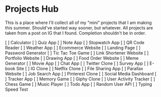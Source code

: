 # Projects Hub

This is a place where I'll collect all of my "mini" projects that I am making this summer. Should've started way sooner, but whatever.
All projects are taken from a post on IG that I found. Completion shouldn't be in order.

[ ] Calculator
[ ] Quiz App
[ ] Note App
[ ] Stopwatch App
[ ] QR Code Reader
[ ] Weather App
[ ] Ecommerce Website
[ ] Landing Page
[ ] Password Generator
[ ] Tic Tac Toe Game
[ ] Link Shortener Website
[ ] Portfolio Website
[ ] Drawing App
[ ] Food Order Website
[ ] Meme Generator
[ ] Movie App
[ ] Chat App
[ ] Twitter Clone
[ ] Survey App
[ ] E-book Site
[ ] IG Clone
[ ] Netflix Clone
[ ] File Sharing App
[ ] Parallax Website
[ ] Job Search App
[ ] Pinterest Clone
[ ] Social Media Dashboard
[ ] Tracker App
[ ] Memory Game
[ ] Giphy Clone
[ ] User Activity Tracker
[ ] Chess Game
[ ] Music Player
[ ] Todo App
[ ] Random User API
[ ] Typing Speed Test
